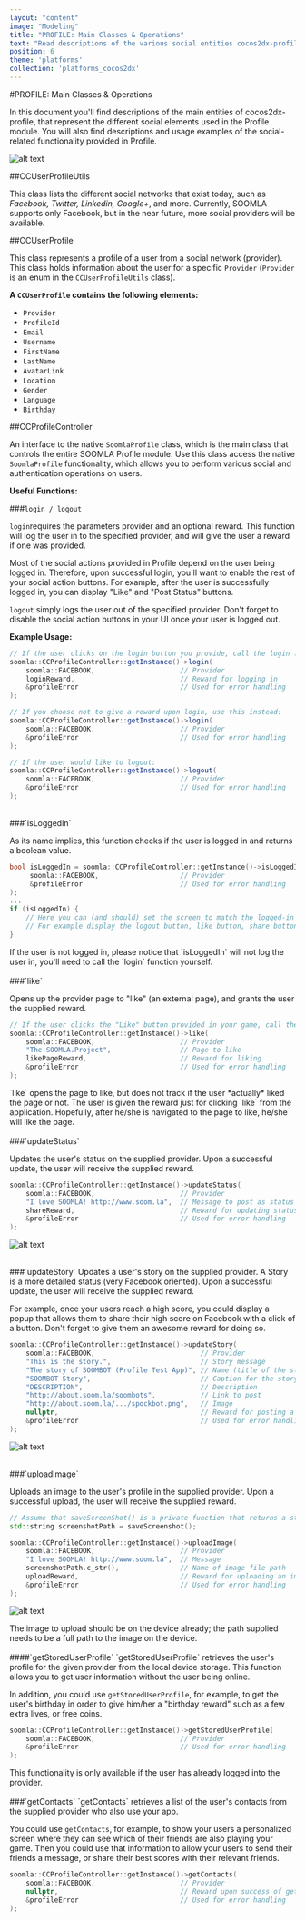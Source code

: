 ```yaml
---
layout: "content"
image: "Modeling"
title: "PROFILE: Main Classes & Operations"
text: "Read descriptions of the various social entities cocos2dx-profile provides, and see usage examples of operations that can be done to the different entities."
position: 6
theme: 'platforms'
collection: 'platforms_cocos2dx'
---
```


#PROFILE: Main Classes & Operations

In this document you'll find descriptions of the main entities of cocos2dx-profile, that represent the different social elements used in the Profile module. You will also find descriptions and usage examples of the social-related functionality provided in Profile.

![alt text](/img/profile/ProfileDiagram.png "Profile Diagram")

##CCUserProfileUtils

This class lists the different social networks that exist today, such as *Facebook, Twitter, Linkedin, Google+*, and more. Currently, SOOMLA supports only Facebook, but in the near future, more social providers will be available.

##CCUserProfile

This class represents a profile of a user from a social network (provider). This class holds information about the user for a specific `Provider` (`Provider` is an enum in the `CCUserProfileUtils` class).

**A `CCUserProfile` contains the following elements:**

- `Provider`
- `ProfileId`
- `Email`
- `Username`
- `FirstName`
- `LastName`
- `AvatarLink`
- `Location`
- `Gender`
- `Language`
- `Birthday`

##CCProfileController

An interface to the native `SoomlaProfile` class, which is the main class that controls the entire SOOMLA Profile module. Use this class access the native `SoomlaProfile` functionality, which allows you to perform various social and authentication operations on users.

**Useful Functions:**

###`login / logout`

`login`requires the parameters provider and an optional reward. This function will log the user in to the specified provider, and will give the user a reward if one was provided.

Most of the social actions provided in Profile depend on the user being logged in. Therefore, upon successful login, you'll want to enable the rest of your social action buttons. For example, after the user is successfully logged in, you can display "Like" and "Post Status" buttons.

`logout` simply logs the user out of the specified provider. Don't forget to disable the social action buttons in your UI once your user is logged out.

**Example Usage:**

``` cs
// If the user clicks on the login button you provide, call the login function:
soomla::CCProfileController::getInstance()->login(
	soomla::FACEBOOK,                     // Provider
	loginReward,                          // Reward for logging in
	&profileError                         // Used for error handling
);

// If you choose not to give a reward upon login, use this instead:
soomla::CCProfileController::getInstance()->login(
	soomla::FACEBOOK,                     // Provider
	&profileError                         // Used for error handling
);

// If the user would like to logout:
soomla::CCProfileController::getInstance()->logout(
	soomla::FACEBOOK,                     // Provider
	&profileError                         // Used for error handling
);
```

<br>
###`isLoggedIn`

As its name implies, this function checks if the user is logged in and returns a boolean value.

``` cpp
bool isLoggedIn = soomla::CCProfileController::getInstance()->isLoggedIn(
	 soomla::FACEBOOK,                    // Provider
	 &profileError                        // Used for error handling
);
...
if (isLoggedIn) {
    // Here you can (and should) set the screen to match the logged-in state.
    // For example display the logout button, like button, share button, etc.
}
```

<div class="info-box">If the user is not logged in, please notice that `isLoggedIn` will not log the user in, you'll need to call the `login` function yourself. </div>

<br>
###`like`

Opens up the provider page to "like" (an external page), and grants the user the supplied reward.

``` cpp
// If the user clicks the "Like" button provided in your game, call the like function:
soomla::CCProfileController::getInstance()->like(
	soomla::FACEBOOK,                     // Provider
	"The.SOOMLA.Project",                 // Page to like
	likePageReward,                       // Reward for liking
	&profileError                         // Used for error handling
);
```

<div class="info-box">`like` opens the page to like, but does not track if the user *actually* liked the page or not. The user is given the reward just for clicking `like` from the application. Hopefully, after he/she is navigated to the page to like, he/she will like the page.</div>

<br>
###`updateStatus`

Updates the user's status on the supplied provider. Upon a successful update, the user will receive the supplied reward.

``` cpp
soomla::CCProfileController::getInstance()->updateStatus(
	soomla::FACEBOOK,                     // Provider
	"I love SOOMLA! http://www.soom.la",  // Message to post as status
	shareReward,                          // Reward for updating status
	&profileError                         // Used for error handling
);
```

![alt text](/img/profile/socialStatus.png "Update Status")

<br>
###`updateStory`
Updates a user's story on the supplied provider. A Story is a more detailed status (very Facebook oriented). Upon a successful update, the user will receive the supplied reward.

For example, once your users reach a high score, you could display a popup that allows them to share their high score on Facebook with a click of a button. Don't forget to give them an awesome reward for doing so.

``` cpp
soomla::CCProfileController::getInstance()->updateStory(
	soomla::FACEBOOK,                          // Provider
	"This is the story.",                      // Story message
	"The story of SOOMBOT (Profile Test App)", // Name (title of the story)
	"SOOMBOT Story",                           // Caption for the story
	"DESCRIPTION",                             // Description
	"http://about.soom.la/soombots",           // Link to post
	"http://about.soom.la/.../spockbot.png",   // Image
	nullptr,                                   // Reward for posting a story
	&profileError                              // Used for error handling
);
```

![alt text](/img/profile/socialStory.png "Post Story")

<br>
###`uploadImage`

Uploads an image to the user's profile in the supplied provider. Upon a successful upload, the user will receive the supplied reward.

``` cpp
// Assume that saveScreenShot() is a private function that returns a string representation of the current screenshot.
std::string screenshotPath = saveScreenshot();

soomla::CCProfileController::getInstance()->uploadImage(
	soomla::FACEBOOK,                     // Provider
	"I love SOOMLA! http://www.soom.la",  // Message
	screenshotPath.c_str(),               // Name of image file path
	uploadReward,                         // Reward for uploading an image
	&profileError                         // Used for error handling
);
```

![alt text](/img/profile/socialUpload.png "Upload Image")

<div class="info-box">The image to upload should be on the device already; the path supplied needs to be a full path to the image on the device.</div>

<br>
####`getStoredUserProfile`
`getStoredUserProfile` retrieves the user's profile for the given provider from the local device storage. This function allows you to get user information without the user being online.

In addition, you could use `getStoredUserProfile`, for example, to get the user's birthday in order to give him/her a "birthday reward" such as a few extra lives, or free coins.

``` cpp
soomla::CCProfileController::getInstance()->getStoredUserProfile(
	soomla::FACEBOOK,                     // Provider
	&profileError                         // Used for error handling
);
```

<div class="info-box">This functionality is only available if the user has already logged into the provider.</div>

<br>
###`getContacts`
`getContacts` retrieves a list of the user's contacts from the supplied provider who also use your app.

You could use `getContacts`, for example, to show your users a personalized screen where they can see which of their friends are also playing your game. Then you could use that information to allow your users to send their friends a message, or share their best scores with their relevant friends.

``` cpp
soomla::CCProfileController::getInstance()->getContacts(
	soomla::FACEBOOK,                     // Provider
	nullptr,                              // Reward upon success of getting contacts
	&profileError                         // Used for error handling
);
```
